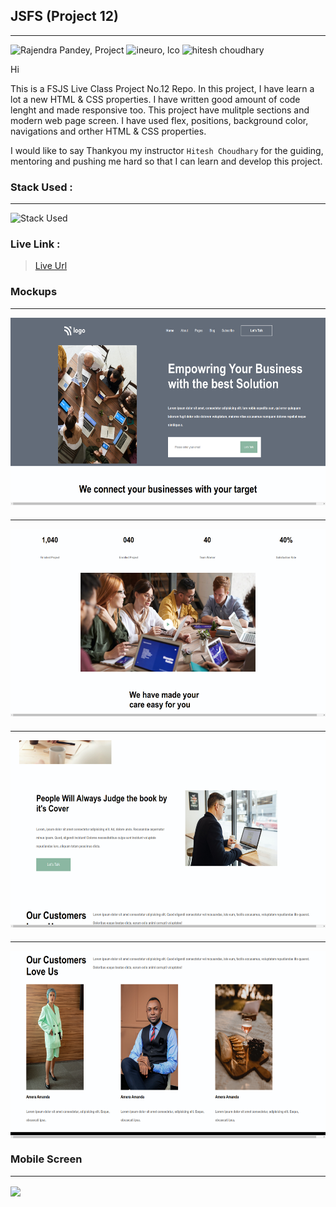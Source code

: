 ## JSFS (Project 12)
---
![Rajendra Pandey, Project](https://img.shields.io/badge/Rajendra%20Pandey-FSJS-orange)
![ineuro, lco](https://img.shields.io/badge/iNeuron-LCO-green)
![hitesh choudhary](https://img.shields.io/badge/Hitesh--Choudhary-Full--stack--JS--bootcamp-red)


Hi

This is a FSJS Live Class Project No.12 Repo. In this project, I have learn a lot a new HTML & CSS properties. I have written good amount of code lenght and made responsive too. This project have mulitple sections and modern web page screen.
I have used flex, positions, background color, navigations and orther HTML & CSS properties.

I would like to say Thankyou my instructor `Hitesh Choudhary` for the guiding, mentoring and pushing me hard so that I can learn and develop this project.

### Stack Used :
---
![Stack Used](https://img.shields.io/badge/HTML-CSS-orange)

### Live Link :

> [Live Url](https://rajendra-project-12.netlify.app/)


### Mockups
---

<img src = "assets/project-screen-1.png" height="300" align = "center" > 

### 
---

<img src = "assets/project-screen-2.png" height="300" align = "center" > 

### 
---

<img src = "assets/project-screen-3.png" height="300" align = "center" > 

### 
---

<img src = "assets/project-screen-4.png" height="300" align = "center" > 

### Mobile Screen
---

<img src = "assets/project-screen-5.png" height="700" align = "center" > 
